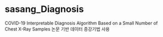 # sasang_Diagnosis

COVID-19 Interpretable Diagnosis Algorithm Based on a Small Number of Chest X-Ray Samples 논문 기반 데이터 증강기법 사용

